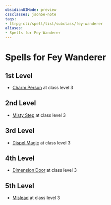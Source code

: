 ```yaml
---
obsidianUIMode: preview
cssclasses: json5e-note
tags:
- ttrpg-cli/spell/list/subclass/fey-wanderer
aliases:
- Spells for Fey Wanderer
---
```

# Spells for Fey Wanderer

## 1st Level

- [Charm Person](/3-Mechanics/CLI/Compendium/spells/charm-person.md "PHB") at class level 3

## 2nd Level

- [Misty Step](/3-Mechanics/CLI/Compendium/spells/misty-step.md "PHB") at class level 3

## 3rd Level

- [Dispel Magic](/3-Mechanics/CLI/Compendium/spells/dispel-magic.md "PHB") at class level 3

## 4th Level

- [Dimension Door](/3-Mechanics/CLI/Compendium/spells/dimension-door.md "PHB") at class level 3

## 5th Level

- [Mislead](/3-Mechanics/CLI/Compendium/spells/mislead.md "PHB") at class level 3